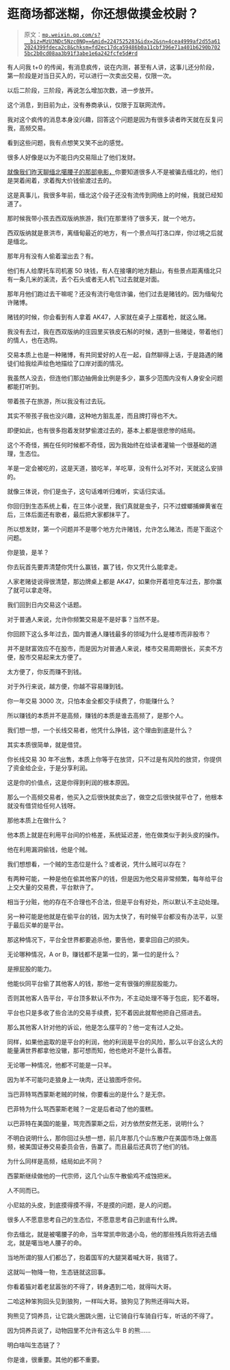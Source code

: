 # 逛商场都迷糊，你还想做摸金校尉？

> 原文：[`mp.weixin.qq.com/s?__biz=MzU3NDc5Nzc0NQ==&mid=2247525283&idx=2&sn=4cea4999af2d55a612024399fdeca2c8&chksm=fd2ec17dca59486b0a11cbf396e71a401b6290b7025bc2b0cd08aa3b91f3abe1e6a242fcfe5d#rd`](http://mp.weixin.qq.com/s?__biz=MzU3NDc5Nzc0NQ==&mid=2247525283&idx=2&sn=4cea4999af2d55a612024399fdeca2c8&chksm=fd2ec17dca59486b0a11cbf396e71a401b6290b7025bc2b0cd08aa3b91f3abe1e6a242fcfe5d#rd)

有人问我 t+0 的传闻，有消息疯传，说在内测，甚至有人讲，这事儿还分阶段，第一阶段是对当日买入的，可以进行一次卖出交易，仅限一次。 

以后二阶段，三阶段，再说怎么增加次数，进一步放开。

这个消息，到目前为止，没有券商承认，仅限于互联网流传。 

我对这个疯传的消息本身没兴趣，回答这个问题是因为有很多读者昨天就在反复问我，高频交易。

看到这些问题，我有点想笑又笑不出的感觉。 

很多人好像是以为不能日内交易阻止了他们发财。

[就像我们昨天聊缅北噶腰子的那部电影，](http://mp.weixin.qq.com/s?__biz=MzU0MjYwNDU2Mw==&mid=2247511832&idx=1&sn=2f590aba3128548e33ab30313b531d20&chksm=fb1ac364cc6d4a72674bf28d512728400ce22895b452872831cdb81dd71569d1ad461b790c57&scene=21#wechat_redirect)你要知道很多人不是被骗去缅北的，他们是哭着闹着，求着掏大价钱偷渡过去的。 

这是真事儿，我很多年前，缅北这个段子还没有流传到网络上的时候，我就已经知道了。 

那时候我带小孩去西双版纳旅游，我们在那里待了很多天，就一个地方。

西双版纳就是景洪市，离缅甸最近的地方，有一个景点叫打洛口岸，你过境之后就是缅北。

那年月有没有人偷着溜出去？有。 

他们有人给摩托车司机塞 50 块钱，有人在接壤的地方翻山，有些景点距离缅北只有一条几米的溪流，丢个石头或者无人机飞过去就是对面。

那年月他们跑过去干嘛呢？还没有流行电信诈骗，他们过去是赌钱的。因为缅甸允许赌博。 

赌钱的时候，你会看到有人拿着 AK47，人家就在桌子上摆着枪，就这么赌。

我没有去过，我在西双版纳的庄园里买铁皮石斛的时候，遇到一些赌徒，带着他们的情人，也在选购。 

交易本质上也是一种赌博，有共同爱好的人在一起，自然聊得上话，于是路遇的赌徒们给我绘声绘色地描绘了口岸对面的情况。

我虽然人没去，但连他们那边抽佣金比例是多少，赢多少范围内没有人身安全问题都能打听到。 

带着孩子在旅游，所以我没有过去玩。 

其实不带孩子我也没兴趣，这种地方脏乱差，而且牌打得也不大。 

即便如此，也有很多抱着发财梦偷渡过去的，基本上都是很悲惨的结局。 

这个不奇怪，搁在任何时候都不奇怪，因为我始终在给读者灌输一个很基础的道理，生态位。 

羊是一定会被吃的，这是天道，狼吃羊，羊吃草，没有什么对不对，天就这么安排的。 

就像三体说，你们是虫子，这句话难听归难听，实话归实话。 

你回归到生态系统上看，在三体小说里，我们真就是虫子，只不过螳螂捕蝉黄雀在后，三体后面还有歌者，最后把大家都抹平了。 

所以想发财，第一个问题并不是哪个地方允许赌钱，允许怎么赌法，而是下面这个问题。 

你是狼，是羊？

你去玩首先要弄清楚你凭什么赢钱，赢了钱，你又凭什么能拿走。 

人家老赌徒说得很清楚，那边牌桌上都是 AK47，如果你开着坦克车过去，那你赢了就可以拿走呀。 

我们回到日内交易这个话题。 

对于普通人来说，允许你频繁交易是不是好事？当然不是。 

你回顾下这么多年过去，国内普通人赚钱最多的领域为什么是楼市而非股市？

并不是财富效应不在股市，而是因为对普通人来说，楼市交易周期很长，买卖不方便，股市交易起来太方便了。

太方便了，你反而赚不到钱。

对于外行来说，越方便，你越不容易赚到钱。 

你一年交易 3000 次，只怕本金全都交手续费了，你能赚什么？ 

所以赚钱的本质并不是高频，赚钱的本质是谁去高频了，是那个人。

我们想一想，一个长线交易者，他凭什么挣钱，这个理由到底是什么？ 

其实本质很简单，就是借贷。 

你长线交易 30 年不出售，本质上你等于在放贷，只不过是有风险的放贷，你提供了资金给企业，于是分享利润。

这是你的价值点，这是你得到利润的根本原因。

那么一个高频交易者，他买入之后很快就卖出了，做空之后很快就平仓了，他根本就没有借贷给任何人钱呀。 

那他本质上在做什么？ 

他本质上就是在利用平台间的价格差，系统延迟差，他在做类似于剥头皮的操作。

他在利用漏洞偷钱，他是个贼。 

我们想想看，一个贼的生态位是什么？或者说，凭什么贼可以存在？

有两种可能，一种是他在偷其他客户的钱，但是因为他交易非常频繁，每年给平台上交大量的交易费，平台默许了。 

相当于分赃，他的存在不合理也不合法，但是平台有好处，所以默认不主动处理。 

另一种可能是他就是在偷平台的钱，因为太快了，有时候平台都没有办法平，以至于最后买单的是平台。 

那这种情况下，平台全世界都要追杀他，要告他，要拿回自己的损失。

无论哪种情况，A or B，赚钱都不是第一位的，第一位的是什么？ 

是擦屁股的能力。

他能伙同平台偷了其他客人的钱，那他一定有很强的擦屁股能力。 

否则其他客人告平台，平台顶多默认不作为，不主动处理不等于包庇，犯不着呀。

平台也只是多收了些合法的交易手续费，犯不着因此就帮他把自己搭进去。

那么其他客人针对他的诉讼，他是怎么摆平的？他一定有过人之处。

同样，如果他盗取的是平台的利润，他的利润是平台的风险，那么以平台这么大的能量满世界都拿他没辙，那可想而知，他也绝对不是什么善茬。

无论哪一种情况，他都不可能是一只羊。 

因为羊不可能叼走狼身上一块肉，还让狼图呼奈何。 

当巴菲特骂西蒙斯老贼的时候，你要看出的是什么？是无奈。 

巴菲特为什么骂西蒙斯老贼？一定是后者动了他的蛋糕。 

以巴菲特在美国的能量，骂完西蒙斯之后，对方依然安然无恙，说明什么？

不明白说明什么，那你回过头想一想，前几年那几个山东散户在美国市场上做高频，被美国证券交易委员会告，告赢了。而且最后还真罚了他们的钱。 

为什么同样是高频，结局如此不同？ 

西蒙斯继续做他的一代宗师，这几个山东牛散偷鸡不成蚀把米。

人不同而已。 

小尼姑的头皮，到底摸得摸不得，不是摸的问题，是人的问题。 

很多人不愿意思考自己的生态位，不愿意思考自己到底有什么牌。 

你去缅北，就是被噶腰子的命，当年常凯申败退小岛，他的那些残兵败将逃去缅北，就是噶当地人腰子的命。

当地所谓的狠人们都怂了，抱着国军的大腿哭着喊大哥，我错了。 

这就叫一物降一物，生态链就这回事。 

你看着猫对着老鼠嚣张的不得了，转身遇到二哈，就得叫大哥。 

二哈这种笨狗回头见到狼狗，一样叫大哥。狼狗见了狗熊还得叫大哥。

狗熊见了饲养员，让它跳火圈跳火圈，让它骑自行车骑自行车，听话的不得了。

因为饲养员说了，动物园里不允许有这么牛 B 的熊......

明白啥叫生态链了？ 

你是谁，很重要。其他的都不重要。